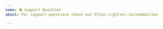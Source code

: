 ```yaml
---
name: ⛔️ Support Question
about: For support questions check out https://gitter.im/commonlims

---
```

